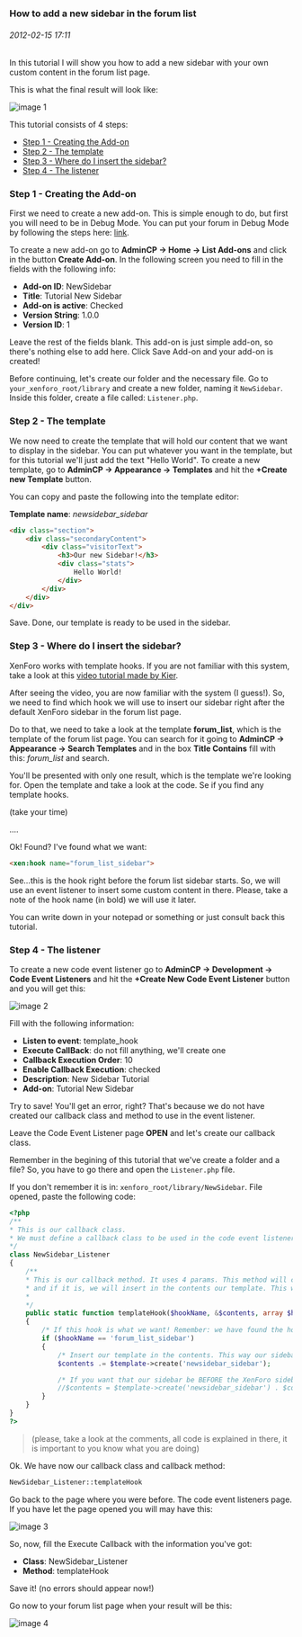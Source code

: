 ### How to add a new sidebar in the forum list
###### 2012-02-15 17:11

In this tutorial I will show you how to add a new sidebar with your own custom content in the forum list page.

This is what the final result will look like:

![image 1](images/1.png)

<!--more-->

This tutorial consists of 4 steps:

- [Step 1 - Creating the Add-on](#step_1__creating_the_addon)
- [Step 2 - The template](#step_2__the_template)
- [Step 3 - Where do I insert the sidebar?](#step_3__where_do_i_insert_the_sidebar)
- [Step 4 - The listener](#step_4__the_listener)


### <a name="step_1__creating_the_addon"></a>Step 1 - Creating the Add-on

First we need to create a new add-on. This is simple enough to do, but first you will need to be in Debug Mode. You can put your forum in Debug Mode by following the steps here: [link](http://xenforo.com/community/threads/frequently-asked-questions.5183/#post-248490).

To create a new add-on go to **AdminCP -> Home -> List Add-ons** and click in the button **Create Add-on**. In the following screen you need to fill in the fields with the following info:

- **Add-on ID**: NewSidebar
- **Title**: Tutorial New Sidebar
- **Add-on is active**: Checked
- **Version String**: 1.0.0
- **Version ID**: 1

Leave the rest of the fields blank. This add-on is just simple add-on, so there's nothing else to add here. Click Save Add-on and your add-on is created!

Before continuing, let's create our folder and the necessary file. Go to `your_xenforo_root/library` and create a new folder, naming it `NewSidebar`. Inside this folder, create a file called: `Listener.php`.

### <a name="step_2__the_template"></a>Step 2 - The template

We now need to create the template that will hold our content that we want to display in the sidebar. You can put whatever you want in the template, but for this tutorial we'll just add the text "Hello World". To create a new template, go to **AdminCP -> Appearance -> Templates** and hit the **+Create new Template** button.

You can copy and paste the following into the template editor:

**Template name**: *newsidebar_sidebar*

```html
<div class="section">
    <div class="secondaryContent">
        <div class="visitorText">
            <h3>Our new Sidebar!</h3>
            <div class="stats">
                Hello World!
            </div>
        </div>
    </div>
</div>
```

Save. Done, our template is ready to be used in the sidebar.

### <a name="step_3__where_do_i_insert_the_sidebar"></a>Step 3 - Where do I insert the sidebar?

XenForo works with template hooks. If you are not familiar with this system, take a look at this [video tutorial made by Kier](http://xenforo.com/community/threads/how-to-use-template-hooks.13167/).

After seeing the video, you are now familiar with the system (I guess!). So, we need to find which hook we will use to insert our sidebar right after the default XenForo sidebar in the forum list page.

Do to that, we need to take a look at the template **forum_list**, which is the template of the forum list page. You can search for it going to **AdminCP -> Appearance -> Search Templates** and in the box **Title Contains** fill with this: *forum_list* and search.

You'll be presented with only one result, which is the template we're looking for. Open the template and take a look at the code. Se if you find any template hooks.

(take your time)

....


Ok! Found? I've found what we want:

```html
<xen:hook name="forum_list_sidebar">
```

See...this is the hook right before the forum list sidebar starts. So, we will use an event listener to insert some custom content in there. Please, take a note of the hook name (in bold) we will use it later.

You can write down in your notepad or something or just consult back this tutorial.

### <a name="step_4__the_listener"></a>Step 4 - The listener

To create a new code event listener go to **AdminCP -> Development -> Code Event Listeners** and hit the **+Create New Code Event Listener** button and you will get this:

![image 2](images/2.png)

Fill with the following information:

- **Listen to event**: template_hook
- **Execute CallBack**: do not fill anything, we'll create one
- **Callback Execution Order**: 10
- **Enable Callback Execution**: checked
- **Description**: New Sidebar Tutorial
- **Add-on**: Tutorial New Sidebar

Try to save! You'll get an error, right? That's because we do not have created our callback class and method to use in the event listener.

Leave the Code Event Listener page **OPEN** and let's create our callback class.

Remember in the begining of this tutorial that we've create a folder and a file? So, you have to go there and open the `Listener.php` file.

If you don't remember it is in: `xenforo_root/library/NewSidebar`. File opened, paste the following code:

```php
<?php
/**
* This is our callback class.
* We must define a callback class to be used in the code event listener.
*/
class NewSidebar_Listener
{
    /**
    * This is our callback method. It uses 4 params. This method will check if the current requested hook is what we want ('forum_list_sidebar')
    * and if it is, we will insert in the contents our template. This way we will have a sidebar right after the XenForo default sidebar.
    *
    */
    public static function templateHook($hookName, &$contents, array $hookParams, XenForo_Template_Abstract $template)
    {
        /* If this hook is what we want! Remember: we have found the hook name when we was looking in the forum_list template! */
        if ($hookName == 'forum_list_sidebar')
        {
            /* Insert our template in the contents. This way our sidebar will be inserted right after the last XenForo sidebar in the forum list page */
            $contents .= $template->create('newsidebar_sidebar');

            /* If you want that our sidebar be BEFORE the XenForo sidebars uncomment the following line (don't forget to comment the line above) */
            //$contents = $template->create('newsidebar_sidebar') . $contents;
        }
    }
}
?>
```

> (please, take a look at the comments, all code is explained in there, it is important to you know what you are doing)

Ok. We have now our callback class and callback method:

```php
NewSidebar_Listener::templateHook
```

Go back to the page where you were before. The code event listeners page. If you have let the page opened you will may have this:

![image 3](images/3.png)

So, now, fill the Execute Callback with the information you've got:

- **Class**: NewSidebar_Listener
- **Method**: templateHook

Save it! (no errors should appear now!)

Go now to your forum list page when your result will be this:

![image 4](images/4.png)
